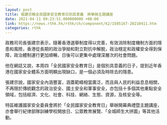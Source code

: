 ```yaml
---
layout: post
title: 張建宗稱全民國家安全教育日別具意義　將舉辦主題講座
date: 2021-04-11 09:23:51.000000000 +08:00
link: https://news.rthk.hk/rthk/ch/component/k2/1585167-20210411.htm
categories: rthk
---
```


政務司司長張建宗表示，隨著香港選舉制度得以完善，有效消除制度機制方面的隱患和風險，香港從長期的政治爭拗和對立對抗中解脫，政治穩定和政權安全得到保障，政治體制運行更加順暢，日後可以更集中處理深層次的社會問題。

他在網誌又說，本周四「全民國家安全教育日」是個別具意義的日子，提到近年香港在國家安全體系方面明顯出現缺口，是一個必須及時除去的隱患。

張建宗說，國家安全內涵豐富，涵蓋範疇相當廣泛，而且與人民的利益息息相關，不再限於傳統觀念的政治安全、國土安全和軍事安全，亦包括十多個其他重點安全領域，包括經濟、文化、社會、科技、網絡、生態、資源，及核安全等。

特區維護國家安全委員會將於「全民國家安全教育日」舉辦開幕典禮暨主題講座，亦會舉行紀律部隊訓練學校開放日、公眾教育展覽、「全城師生大拼圖」等其他活動。
